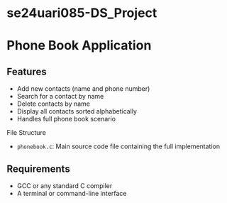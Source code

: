 # se24uari085-DS_Project



# Phone Book Application

## Features

-  Add new contacts (name and phone number)
-  Search for a contact by name 
-  Delete contacts by name 
-  Display all contacts sorted alphabetically
-  Handles full phone book scenario 


 File Structure

- `phonebook.c`: Main source code file containing the full implementation


## Requirements

- GCC or any standard C compiler
- A terminal or command-line interface






